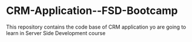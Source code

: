 # CRM-Application--FSD-Bootcamp
This repository contains the code base of CRM  application yo are going to learn in Server Side Development course
